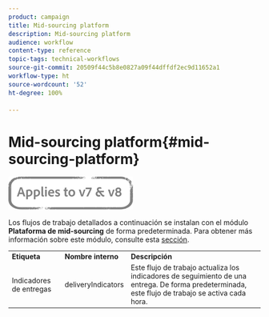 ```yaml
---
product: campaign
title: Mid-sourcing platform
description: Mid-sourcing platform
audience: workflow
content-type: reference
topic-tags: technical-workflows
source-git-commit: 20509f44c5b8e0827a09f44dffdf2ec9d11652a1
workflow-type: ht
source-wordcount: '52'
ht-degree: 100%

---
```



# Mid-sourcing platform{#mid-sourcing-platform}

![](../../assets/common.svg)

Los flujos de trabajo detallados a continuación se instalan con el módulo **Plataforma de mid-sourcing** de forma predeterminada. Para obtener más información sobre este módulo, consulte esta [sección](../../installation/using/mid-sourcing-deployment.md).

<table> 
 <tbody> 
  <tr> 
   <td> <strong>Etiqueta</strong><br /> </td> 
   <td> <strong>Nombre interno</strong><br /> </td> 
   <td> <strong>Descripción</strong><br /> </td> 
  </tr> 
  <tr> 
   <td> <span class="uicontrol">Indicadores de entregas</span> <br /> </td> 
   <td> <span class="uicontrol">deliveryIndicators</span> <br /> </td> 
   <td> Este flujo de trabajo actualiza los indicadores de seguimiento de una entrega. De forma predeterminada, este flujo de trabajo se activa cada hora.<br /> </td> 
  </tr> 
 </tbody> 
</table>

